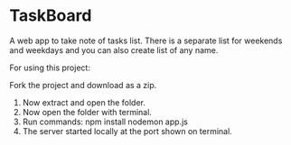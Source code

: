 # TaskBoard
A web app to take note of tasks list. There is a separate list for weekends and weekdays and you can also create list of any name.

For using this project:

Fork the project and download as a zip.
1. Now extract and open the folder.
2. Now open the folder with terminal.
3. Run commands: npm install nodemon app.js
4. The server started locally at the port shown on terminal.
